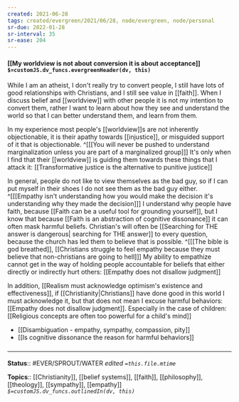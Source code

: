 ```yaml
---
created: 2021-06-28
tags: created/evergreen/2021/06/28, node/evergreen, node/personal 
sr-due: 2022-01-28
sr-interval: 35
sr-ease: 204
---
```


#### [[My worldview is not about conversion it is about acceptance]] `$=customJS.dv_funcs.evergreenHeader(dv, this)`

While I am an atheist, I don't really try to convert people, I still have lots of good relationships with Christians, and I still see value in [[faith]]. When I discuss belief and [[worldview]] with other people it is not my intention to convert them, rather I want to learn about how they see and understand the world so that I can better understand them, and learn from them.

In my experience most people's [[worldview]]s are not inherently objectionable,
it is their apathy towards [[injustice]], or misguided support of it that is objectionable.
^[[[You will never be pushed to understand marginalization unless you are part of a marginalized group]]]
It's only when I find that their [[worldview]] is guiding them towards these things that I attack it: [[Transformative justice is the alternative to punitive justice]]

In general, people do not like to view themselves as the bad guy, so if I can put myself in their shoes I do not see them as the bad guy either.
^[[[Empathy isn't understanding how you would make the decision it's understanding why they made the decision]]]
I understand why people have faith, because [[Faith can be a useful tool for grounding yourself]],
but I know that because [[Faith is an abstraction of cognitive dissonance]] it can often mask harmful beliefs. Christian's will often be [[Searching for THE answer is dangerous| searching for THE answer]] to every question, because the church has led them to believe that is possible.
^[[[The bible is god breathed]], [[Christians struggle to feel empathy because they must believe that non-christians are going to hell]]]
My ability to empathize cannot get in the way of holding people accountable for beliefs
that either directly or indirectly hurt others:
[[Empathy does not disallow judgment]]

In addition, [[Realism must acknowledge optimism's existence and effectiveness]], if [[Christianity|Christians]] have done good in this world I must acknowledge it, but that does not mean I excuse harmful behaviors: [[Empathy does not disallow judgment]]. 
Especially in the case of children: [[Religious concepts are often too powerful for a child's mind]]

- [[Disambiguation - empathy, sympathy, compassion, pity]]
- [[Is cognitive dissonance the reason for harmful behaviors]]
### <hr class="footnote"/>

**Status**:: #EVER/SPROUT/WATER 
*edited `=this.file.mtime`*

**Topics**:: [[Christianity]], [[belief systems]], [[faith]], [[philosophy]], [[theology]], [[sympathy]], [[empathy]]
*`$=customJS.dv_funcs.outlinedIn(dv, this)`*

